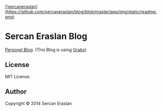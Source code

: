 <a href="http://sercaneraslan.com/blog">
![sercaneraslan](https://github.com/sercaneraslan/blog/blob/master/app/img/static/readme.png)
</a>

Sercan Eraslan Blog
===================

<a href="http://blog.sercaneraslan.com">Personel Blog</a>. (This Blog is using <a href="https://github.com/sercaneraslan/grabs">Grabs</a>)

## License
MIT License.

## Author
Copyright © 2014 Sercan Eraslan

